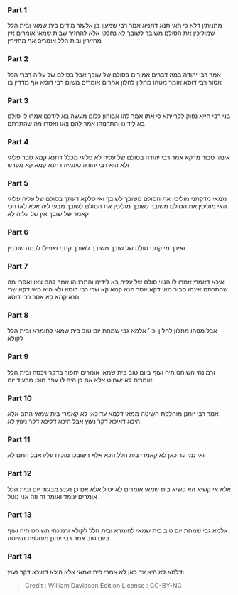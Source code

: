 
### Part 1
מתניתין דלא כי האי תנא דתניא אמר רבי שמעון בן אלעזר מודים בית שמאי ובית הלל שמוליכין את הסולם משובך לשובך לא נחלקו אלא להחזיר שבית שמאי אומרים אין מחזירין ובית הלל אומרים אף מחזירין

### Part 2
אמר רבי יהודה במה דברים אמורים בסולם של שובך אבל בסולם של עליה דברי הכל אסור רבי דוסא אומר מטהו מחלון לחלון אחרים אומרים משום רבי דוסא אף מדדין בו 

### Part 3
בני רבי חייא נפוק לקרייתא כי אתו אמר להו אבוהון כלום מעשה בא לידכם אמרו לו סולם בא לידינו והתרנוהו אמר להם צאו ואסרו מה שהתרתם 

### Part 4
אינהו סבור מדקא אמר רבי יהודה בסולם של עליה לא פליגי מכלל דתנא קמא סבר פליגי ולא היא רבי יהודה טעמיה דתנא קמא קא מפרש 

### Part 5
ממאי מדקתני מוליכין את הסולם משובך לשובך ואי סלקא דעתך בסולם של עליה פליגי האי מוליכין את הסולם משובך לשובך מוליכין את הסולם לשובך מבעי ליה אלא לאו הכי קאמר של שובך אין של עליה לא 

### Part 6
ואידך מי קתני סולם של שובך משובך לשובך קתני ואפילו לכמה שובכין 

### Part 7
איכא דאמרי אמרו לו הטוי סולם של עליה בא לידינו והתרנוהו אמר להם צאו ואסרו מה שהתרתם אינהו סבור מאי דקא אסר תנא קמא קא שרי רבי דוסא ולא היא מאי דקא שרי תנא קמא קא אסר רבי דוסא 

### Part 8
אבל מטהו מחלון לחלון וכו׳ אלמא גבי שמחת יום טוב בית שמאי לחומרא ובית הלל לקולא 

### Part 9
ורמינהי השוחט חיה ועוף ביום טוב בית שמאי אומרים יחפור בדקר ויכסה ובית הלל אומרים לא ישחוט אלא אם כן היה לו עפר מוכן מבעוד יום

### Part 10
אמר רבי יוחנן מוחלפת השיטה ממאי דלמא עד כאן לא קאמרי בית שמאי התם אלא היכא דאיכא דקר נעוץ אבל היכא דליכא דקר נעוץ לא 

### Part 11
ואי נמי עד כאן לא קאמרי בית הלל הכא אלא דשובכו מוכיח עליו אבל התם לא

### Part 12
אלא אי קשיא הא קשיא בית שמאי אומרים לא יטול אלא אם כן נענע מבעוד יום ובית הלל אומרים עומד ואומר זה וזה אני נוטל 

### Part 13
אלמא גבי שמחת יום טוב בית שמאי לחומרא ובית הלל לקולא ורמינהי השוחט חיה ועוף ביום טוב אמר רבי יוחנן מוחלפת השיטה 

### Part 14
ודלמא לא היא עד כאן לא אמרי בית שמאי אלא היכא דאיכא דקר נעוץ

>Credit : William Davidson Edition
>License : CC-BY-NC